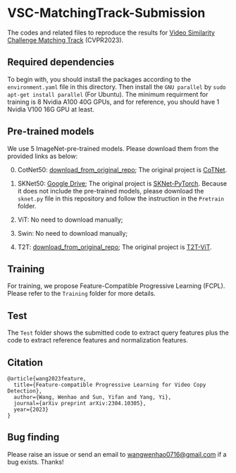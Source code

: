 # VSC-MatchingTrack-Submission
The codes and related files to reproduce the results for [Video Similarity Challenge Matching Track](https://www.drivendata.org/competitions/106/meta-video-similarity-matching/) (CVPR2023).

## Required dependencies
To begin with, you should install the packages according to the `environment.yaml` file in this directory. Then install the `GNU parallel` by ```sudo apt-get install parallel``` (For Ubuntu). The minimum requirment for training is 8 Nvidia A100 40G GPUs, and for reference, you should have 1 Nvidia V100 16G GPU at least. 

## Pre-trained models

We use $5$ ImageNet-pre-trained models. Please download them from the provided links as below:

0. CotNet50: [download_from_original_repo](https://drive.google.com/file/d/1SR5ezIu7LN943zHaUh4mC0ehxBVMqtfv/view); The original project is [CoTNet](https://github.com/JDAI-CV/CoTNet).

1. SKNet50: [Google Drive](https://drive.google.com/file/d/1h6V3zhWGB_kCAIuXimPWKZnLlu21T7T8/view?usp=share_link); The original project is [SKNet-PyTorch](https://github.com/developer0hye/SKNet-PyTorch/tree/master). Because it does not include the pre-trained models, please download the ```sknet.py``` file in this repository and follow the instruction in the ```Pretrain``` folder.

2. ViT: No need to download manually;

3. Swin: No need to download manually;

4. T2T: [download_from_original_repo](https://github.com/yitu-opensource/T2T-ViT/releases/download/main/81.5_T2T_ViT_14.pth.tar); The original project is [T2T-ViT](https://github.com/yitu-opensource/T2T-ViT).

## Training

For training, we propose Feature-Compatible Progressive Learning (FCPL). Please refer to the ```Training``` folder for more details.

## Test

The ```Test``` folder shows the submitted code to extract query features plus the code to extract reference features and normalization features.

## Citation

```
@article{wang2023feature,
  title={Feature-compatible Progressive Learning for Video Copy Detection},
  author={Wang, Wenhao and Sun, Yifan and Yang, Yi},
  journal={arXiv preprint arXiv:2304.10305},
  year={2023}
}
```

## Bug finding
Please raise an issue or send an email to wangwenhao0716@gmail.com if a bug exists. Thanks!


